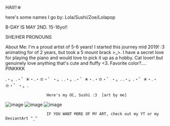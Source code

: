 

HAII!!☆

here's some names I go by:
Lola/Sushi/Zoe/Lolapop

B-DAY IS MAY 2ND. 15-16yo!!

SHE/HER PRONOUNS 

About Me:
I'm a proud artist of 5-6 years! I started this journey mid 2019! :3 
animating for of 2 years, but took a 5 mount brack >_>.
I have a secret love for playing the piano and would love to pick it up as a hobby.
Cat lover! but genuinely love anything that's cute and fluffy <3.
Favorite color?.... PINKKKK

.・。.・゜✭・.・✫・゜・。.  .・。.・゜✭・.・✫・゜・。.  .・。.・゜✭・.・✫・゜・。.

                      Here's my OC, Sushi :3  [art by me]
![image](https://github.com/user-attachments/assets/227f3b2f-f6da-44b6-a2f4-08b035d682b9)
![image](https://github.com/user-attachments/assets/659494bf-b251-41bf-a669-29dc0c5bc4e3) 
![image](https://github.com/user-attachments/assets/63a47edb-2b7a-43ea-857c-ac4dcdc377e1)

                      IF YOU WANT MORE OF MY ART, check out my YT or my DeviantArt ^_^

